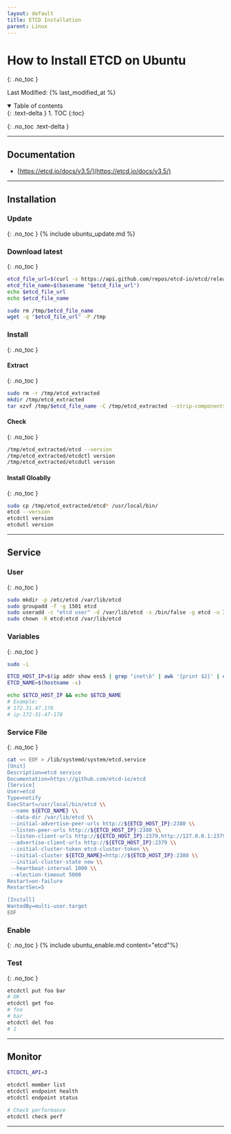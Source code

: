```yaml
---
layout: default
title: ETCD Installation
parent: Linux
---
```


# How to Install ETCD on Ubuntu
{: .no_toc }

Last Modified: {% last_modified_at %}

<details open markdown="block">
  <summary>
   Table of contents
  </summary>
  {: .text-delta }
1. TOC
{:toc}
</details>

{: .no_toc .text-delta }

---

## Documentation
* [https://etcd.io/docs/v3.5/](https://etcd.io/docs/v3.5/)

---

## Installation
### Update
{: .no_toc }
{% include ubuntu_update.md %}

### Download latest
{: .no_toc }
```bash
etcd_file_url=$(curl -s https://api.github.com/repos/etcd-io/etcd/releases/latest | awk -F'"' '/browser_download_url.*linux-amd64.tar.gz/ {print $4}')
etcd_file_name=$(basename "$etcd_file_url")
echo $etcd_file_url
echo $etcd_file_name

sudo rm /tmp/$etcd_file_name
wget -q "$etcd_file_url" -P /tmp
```

### Install
{: .no_toc }
#### Extract
{: .no_toc }
```bash
sudo rm -r /tmp/etcd_extracted
mkdir /tmp/etcd_extracted
tar xzvf /tmp/$etcd_file_name -C /tmp/etcd_extracted --strip-components=1
```

#### Check
{: .no_toc }
```bash
/tmp/etcd_extracted/etcd --version
/tmp/etcd_extracted/etcdctl version
/tmp/etcd_extracted/etcdutl version
```

#### Install Gloablly
{: .no_toc }
```bash
sudo cp /tmp/etcd_extracted/etcd* /usr/local/bin/
etcd --version
etcdctl version
etcdutl version
```

---

## Service
### User
{: .no_toc }
```bash
sudo mkdir -p /etc/etcd /var/lib/etcd 
sudo groupadd -f -g 1501 etcd 
sudo useradd -c "etcd user" -d /var/lib/etcd -s /bin/false -g etcd -u 1501 etcd 
sudo chown -R etcd:etcd /var/lib/etcd
```

### Variables
{: .no_toc }
```bash
sudo -i

ETCD_HOST_IP=$(ip addr show ens5 | grep "inet\b" | awk '{print $2}' | cut -d/ -f1)
ETCD_NAME=$(hostname -s)

echo $ETCD_HOST_IP && echo $ETCD_NAME
# Example: 
# 172.31.47.178
# ip-172-31-47-178
```

### Service File
{: .no_toc }
```bash
cat << EOF > /lib/systemd/system/etcd.service  
[Unit]
Description=etcd service
Documentation=https://github.com/etcd-io/etcd
[Service]
User=etcd
Type=notify
ExecStart=/usr/local/bin/etcd \\
 --name ${ETCD_NAME} \\
 --data-dir /var/lib/etcd \\
 --initial-advertise-peer-urls http://${ETCD_HOST_IP}:2380 \\
 --listen-peer-urls http://${ETCD_HOST_IP}:2380 \\
 --listen-client-urls http://${ETCD_HOST_IP}:2379,http://127.0.0.1:2379 \\
 --advertise-client-urls http://${ETCD_HOST_IP}:2379 \\
 --initial-cluster-token etcd-cluster-token \\
 --initial-cluster ${ETCD_NAME}=http://${ETCD_HOST_IP}:2380 \\
 --initial-cluster-state new \\
 --heartbeat-interval 1000 \\
 --election-timeout 5000
Restart=on-failure
RestartSec=5

[Install]
WantedBy=multi-user.target
EOF
```

### Enable
{: .no_toc }
{% include ubuntu_enable.md content="etcd"%}

### Test
{: .no_toc }
```bash
etcdctl put foo bar
# OK
etcdctl get foo
# foo
# bar
etcdctl del foo
# 1
```

---

## Monitor
```bash
ETCDCTL_API=3

etcdctl member list
etcdctl endpoint health
etcdctl endpoint status

# Check performance
etcdctl check perf
```

---
